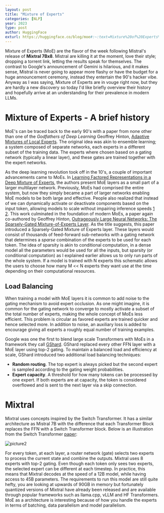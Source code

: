 ```yaml
---
layout: post
title: "Mixture of Experts"
categories: [NLP]
year: 2023
type: post
author: HuggingFace
exturl: https://huggingface.co/blog/moe#:~:text=Mixture%20of%20Experts%20enable%20models,budget%20as%20a%20dense%20model.
---
```


Mixture of Experts (MoE) are the flavor of the week following Mistral's release of **Mixtral 7Bx8**. Mistral are  killing it at the moment, love their style; dropping a torrent link, letting the results speak for themselves. The contrast to Google's announcement of Gemini is hilarious, and it makes sense, Mistral is never going to appear more flashy or have the budget for a huge announcement ceremony, instead they entertain the 90's hacker vibe. Anyway as I was saying, Mixture of Experts are in vouge right now, but they are hardly a new discovery so today I'd like briefly overview their history and hopefully arrive at an understanding for their prevalence in modern LLMs.

# Mixture of Experts - A brief history

MoE's can be traced back to the early 90's with a paper from none other than one of the _Godfathers of Deep Learning_ Geoffrey Hinton, [Adaptive Mixtures of Local Experts](https://ieeexplore.ieee.org/document/6797059). The original idea was akin to ensemble learning; a system composed of separate networks, each experts in a different subset of the training data. The experts where chosen based on a gating network (typically a linear layer), and these gates are trained together with the expert networks.

As the deep learning revolution took off in the 10's, a couple of important advancements came to MoEs. In [Learning Factored Representations in a Deep Mixture of Experts](https://arxiv.org/abs/1312.4314), the authors present MoE layers as a small part of a larger multilayer network. Previously, MoEs had comprised the entire system, but now they simply became a part of larger networks enabling MoE models to be both large and effective. People also realized that instead of we can dynamically activate or deactivate components based on the input token, allowing models to scale without impairing inference speeds [1](https://openreview.net/pdf?id=BNYMo3QRxh7PwR1riEDL) [2](https://arxiv.org/abs/1308.3432). This work culminated in the foundation of modern MoEs, a paper again co-authored by Geoffrey Hinton, [Outrageously Large Neural Networks: The Sparsely-Gated Mixture-of-Experts Layer](https://arxiv.org/abs/1701.06538). As the title suggests, this paper introduced a Sparsely-Gated Mixture of Experts layer. These layers would consist of thousands of feed-forward sub-networks with a gating network that determines a _sparse_ combination of the experts to be used for each token. The idea of sparsity is akin to conditional computation, in a dense model all the parameters would be used for all the inputs, but sparsity (or conditional computation) as I explained earlier allows us to only run parts of the whole system. If a model is trained with N experts this schematic allows the users to choose how many M << N experts they want use at the time depending on their computational resources.

## Load Balancing

When training a model with MoE layers it is common to add noise to the gating mechanism to avoid expert occlusion. As one might imagine, it is common for the gating network to converge to mostly activate a subset of the total number of experts, making the whole concept of MoEs less efficient. This problem is circular as favored experts are trained quicker and hence selected more. In addition to noise, an auxiliary loss is added to encourage giving all experts a roughly equal number of training examples.

Google was one the first to blend large scale Transformers with MoEs in a framework they call [GShard](https://arxiv.org/abs/2006.16668). GShard replaced every other FFN layer with a MoE layer using top-2 gating. To maintain a balanced load and efficiency at scale, GShard introduced two additional load balancing techniques:

- **Random routing**. The top expert is always picked but the second expert is sampled according to the gating weight probabilities.
- **Expert capacity**. A threshold for how many tokens can be processed by one expert. If both experts are at capacity, the token is considered overflowed and is sent to the next layer via a skip connection.

# Mixtral

Mixtral uses concepts inspired by the Switch Transformer. It has a similar architecture as Mistral 7B with the difference that each Transformer Block replaces the FFN with a Switch Transformer block. Below is an illustration from the Switch Transformer [paper](https://arxiv.org/abs/2006.16668):

![picture2](/images/switchtransformer.png)

For every token, at each layer, a router network (gate) selects two experts to process the current state and combine the outputs. Mixtral uses 8 experts with top-2 gating. Even though each token only sees two experts, the selected expert can be different at each timestep. In practice, this means that Mixtral decodes at the speed of a 12B model, while having access to 45B parameters. The requirements to run this model are still quite hefty, you are looking at upwards of 90GB in memory but fortunately quantized versions of Mixtral have already been released and are available through popular frameworks such as llama.cpp, vLLM and HF Transformers. MoE as a architecture is interesting because of how you handle the experts in terms of batching, data parallelism and model parallelism.

